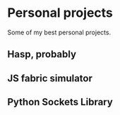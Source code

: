 # Personal projects
Some of my best personal projects.

## Hasp, probably

## JS fabric simulator

## Python Sockets Library